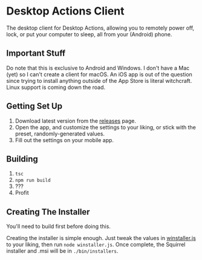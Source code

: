 # Desktop Actions Client
The desktop client for Desktop Actions, allowing you to remotely power off, lock, or put your computer to sleep, all from your (Android) phone.
## Important Stuff
Do note that this is exclusive to Android and Windows. I don't have a Mac (yet) so I can't create a client for macOS. An iOS app is out of the question since trying to install anything outside of the App Store is literal witchcraft. Linux support is coming down the road.
## Getting Set Up
1. Download latest version from the [releases](https://github.com/CominAtYou/DesktopActionsClient/releases/latest) page.
2. Open the app, and customize the settings to your liking, or stick with the preset, randomly-generated values.
3. Fill out the settings on your mobile app.
## Building
1. `tsc`
2. `npm run build`
3. ???
4. Profit
## Creating The Installer
You'll need to build first before doing this.

Creating the installer is simple enough. Just tweak the values in [winstaller.js](https://github.com/CominAtYou/DesktopActionsClient/blob/master/winstaller.js) to your liking, then run `node winstaller.js`. Once complete, the Squirrel installer and .msi will be in `./bin/installers`.
